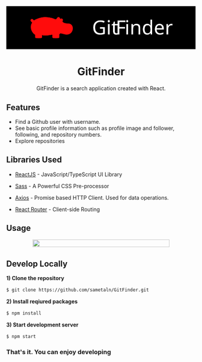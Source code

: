 <img src='/public/assets/banner.svg' alt='banner' />

<h1 align='center'>GitFinder</h1>
<p align='center'>GitFinder is a search application created with React.</p>


## Features

- Find a Github user with username.
- See basic profile information such as profile image and follower, following, and repository numbers.
- Explore repositories  

## Libraries Used


- [ReactJS] - JavaScript/TypeScript UI Library
- [Sass] - A Powerful CSS Pre-processor
- [Axios] - Promise based HTTP Client. Used for data operations.
- [React Router] - Client-side Routing

   [ReactJS]: <https://reactjs.org/>
   [Sass]: <https://sass-lang.com/>
   [Axios]: <https://axios-http.com/>
   [React Router]: <https://reactrouter.com/>

## Usage

<div align='center'>
   <img src="/public/assets/usage.gif" width="85%" height="75%" />
</div>

## Develop Locally

**1) Clone the repository**
```bash
$ git clone https://github.com/sametaln/GitFinder.git
```
**2) Install reqiured packages**
```bash
$ npm install
```

**3) Start development server**
```bash
$ npm start
```

### That's it. You can enjoy developing

